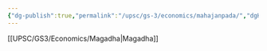 ```yaml
---
{"dg-publish":true,"permalink":"/upsc/gs-3/economics/mahajanpada/","dgHomeLink":true,"dgPassFrontmatter":false}
---
```



[[UPSC/GS3/Economics/Magadha|Magadha]]
